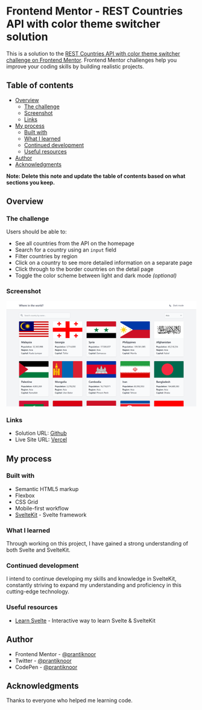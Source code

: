 # Frontend Mentor - REST Countries API with color theme switcher solution

This is a solution to the [REST Countries API with color theme switcher challenge on Frontend Mentor](https://www.frontendmentor.io/challenges/rest-countries-api-with-color-theme-switcher-5cacc469fec04111f7b848ca). Frontend Mentor challenges help you improve your coding skills by building realistic projects. 

## Table of contents

- [Overview](#overview)
  - [The challenge](#the-challenge)
  - [Screenshot](#screenshot)
  - [Links](#links)
- [My process](#my-process)
  - [Built with](#built-with)
  - [What I learned](#what-i-learned)
  - [Continued development](#continued-development)
  - [Useful resources](#useful-resources)
- [Author](#author)
- [Acknowledgments](#acknowledgments)

**Note: Delete this note and update the table of contents based on what sections you keep.**

## Overview

### The challenge

Users should be able to:

- See all countries from the API on the homepage
- Search for a country using an `input` field
- Filter countries by region
- Click on a country to see more detailed information on a separate page
- Click through to the border countries on the detail page
- Toggle the color scheme between light and dark mode *(optional)*

### Screenshot

![](./screenshot.png)

### Links

- Solution URL: [Github](https://github.com/prantiknoor/country-profile)
- Live Site URL: [Vercel](https://country-profile.vercel.app/)

## My process

### Built with

- Semantic HTML5 markup
- Flexbox
- CSS Grid
- Mobile-first workflow
- [SvelteKit](https://kit.svelte.dev/) - Svelte framework

### What I learned

Through working on this project, I have gained a strong understanding of both Svelte and SvelteKit.


### Continued development

I intend to continue developing my skills and knowledge in SvelteKit, constantly striving to expand my understanding and proficiency in this cutting-edge technology.


### Useful resources

- [Learn Svelte](https://learn.svelte.dev/) - Interactive way to learn Svelte & SvelteKit

## Author

- Frontend Mentor - [@prantiknoor](https://www.frontendmentor.io/profile/prantiknoor)
- Twitter - [@prantiknoor](https://www.twitter.com/prantiknoor)
- CodePen - [@prantiknoor](https://codepen.io/prantiknoor)

## Acknowledgments

Thanks to everyone who helped me learning code.